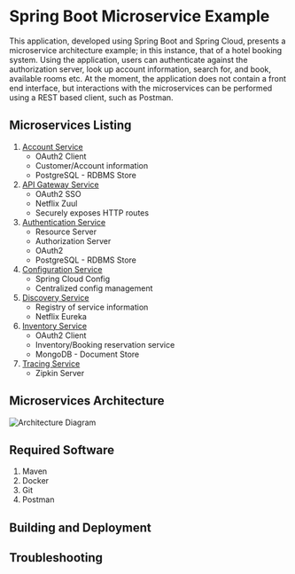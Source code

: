 # Spring Boot Microservice Example

This application, developed using Spring Boot and Spring Cloud, presents a microservice architecture example; in this instance, that of a hotel booking system. Using the application, users can authenticate against the authorization server, look up account information, search for, and book, available rooms etc. At the moment, the application does not contain a front end interface, but interactions with the microservices can be performed using a REST based client, such as Postman.

## Microservices Listing

1. [Account Service](account-service/README.md)
    - OAuth2 Client
    - Customer/Account information
    - PostgreSQL - RDBMS Store
2. [API Gateway Service](api-gateway-service/README.md)
    - OAuth2 SSO
    - Netflix Zuul
    - Securely exposes HTTP routes
3. [Authentication Service](authentication-service/README.md)
    - Resource Server
    - Authorization Server
    - OAuth2
    - PostgreSQL - RDBMS Store
4. [Configuration Service](config-service/README.md)
    - Spring Cloud Config
    - Centralized config management
5. [Discovery Service](discovery-service/README.md)
    - Registry of service information
    - Netflix Eureka
6. [Inventory Service](inventory-service/README.md)
    - OAuth2 Client
    - Inventory/Booking reservation service
    - MongoDB - Document Store
7. [Tracing Service](tracing-service/README.md)
    - Zipkin Server

## Microservices Architecture

![Architecture Diagram](https://i.imgur.com/F1exObk.jpg)

## Required Software

1. Maven
2. Docker
3. Git
4. Postman

## Building and Deployment

## Troubleshooting
